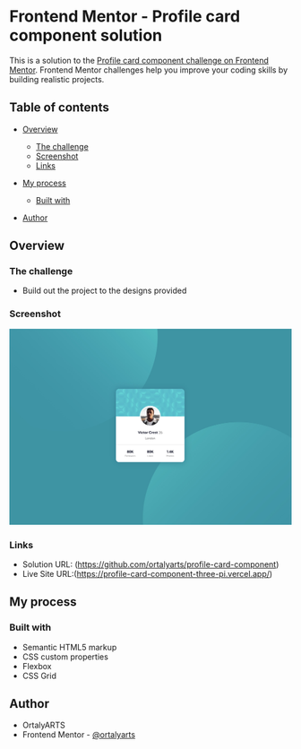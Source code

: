 # Frontend Mentor - Profile card component solution

This is a solution to the [Profile card component challenge on Frontend Mentor](https://www.frontendmentor.io/challenges/profile-card-component-cfArpWshJ). Frontend Mentor challenges help you improve your coding skills by building realistic projects. 

## Table of contents

- [Overview](#overview)
  - [The challenge](#the-challenge)
  - [Screenshot](#screenshot)
  - [Links](#links)
- [My process](#my-process)
  - [Built with](#built-with)

- [Author](#author)


## Overview

### The challenge

- Build out the project to the designs provided

### Screenshot

![](images/screenshot.jpg)


### Links

- Solution URL: (https://github.com/ortalyarts/profile-card-component)
- Live Site URL:(https://profile-card-component-three-pi.vercel.app/)

## My process


### Built with

- Semantic HTML5 markup
- CSS custom properties
- Flexbox
- CSS Grid

## Author

- OrtalyARTS
- Frontend Mentor - [@ortalyarts](https://www.frontendmentor.io/profile/ortalyarts)